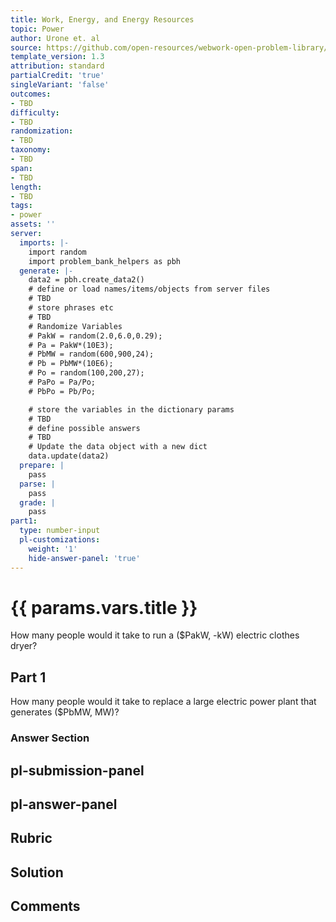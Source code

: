 ```yaml
---
title: Work, Energy, and Energy Resources
topic: Power
author: Urone et. al
source: https://github.com/open-resources/webwork-open-problem-library/tree/master/Contrib/BrockPhysics/College_Physics_Urone/7.Work_Energy_and_Energy_Resources/7-07.Power/NU_U17_07_07_003.pg
template_version: 1.3
attribution: standard
partialCredit: 'true'
singleVariant: 'false'
outcomes:
- TBD
difficulty:
- TBD
randomization:
- TBD
taxonomy:
- TBD
span:
- TBD
length:
- TBD
tags:
- power
assets: ''
server:
  imports: |-
    import random
    import problem_bank_helpers as pbh
  generate: |-
    data2 = pbh.create_data2()
    # define or load names/items/objects from server files
    # TBD
    # store phrases etc
    # TBD
    # Randomize Variables
    # PakW = random(2.0,6.0,0.29);
    # Pa = PakW*(10E3);
    # PbMW = random(600,900,24);
    # Pb = PbMW*(10E6);
    # Po = random(100,200,27);
    # PaPo = Pa/Po;
    # PbPo = Pb/Po;

    # store the variables in the dictionary params
    # TBD
    # define possible answers
    # TBD
    # Update the data object with a new dict
    data.update(data2)
  prepare: |
    pass
  parse: |
    pass
  grade: |
    pass
part1:
  type: number-input
  pl-customizations:
    weight: '1'
    hide-answer-panel: 'true'
---
```


# {{ params.vars.title }} 


How many people would it take to run a ($PakW, -kW) electric clothes dryer?

## Part 1 
How many people would it take to replace a large electric power plant that generates ($PbMW, MW)? 


 ### Answer Section


## pl-submission-panel 


## pl-answer-panel 


## Rubric 


## Solution 


## Comments 


